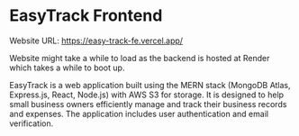 # EasyTrack Frontend

Website URL: https://easy-track-fe.vercel.app/

Website might take a while to load as the backend is hosted at Render which takes a while to boot up.

EasyTrack is a web application built using the MERN stack (MongoDB Atlas, Express.js, React, Node.js) with AWS S3 for storage. It is designed to help small business owners efficiently manage and track their business records and expenses. The application includes user authentication and email verification.


